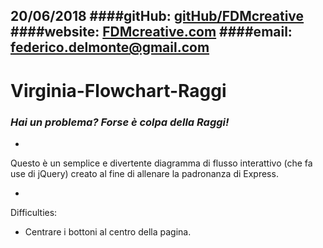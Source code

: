 20/06/2018
####gitHub: [gitHub/FDMcreative](https://github.com/FDMcreative/)
####website: [FDMcreative.com](http://www.fdmcreative.com)
####email: [federico.delmonte@gmail.com](federico.delmonte@gmail.com)
---
# Virginia-Flowchart-Raggi
### *Hai un problema? Forse è colpa della Raggi!*
-

Questo è un semplice e divertente diagramma di flusso interattivo (che fa use di jQuery) creato al fine di allenare la padronanza di Express.

-

Difficulties:

- Centrare i bottoni al centro della pagina.
